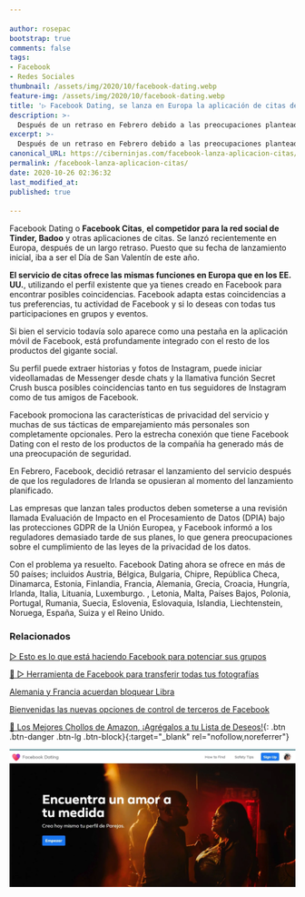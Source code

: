 ```yaml
---

author: rosepac
bootstrap: true
comments: false
tags:
- Facebook
- Redes Sociales
thumbnail: /assets/img/2020/10/facebook-dating.webp
feature-img: /assets/img/2020/10/facebook-dating.webp
title: '▷ Facebook Dating, se lanza en Europa la aplicación de citas de Facebook después de un largo retraso'
description: >-
  Después de un retraso en Febrero debido a las preocupaciones planteadas por los reguladores de la UE, el servicio de citas de Facebook, Facebook Dating, llegará a Europa.
excerpt: >-
  Después de un retraso en Febrero debido a las preocupaciones planteadas por los reguladores de la UE, el servicio de citas de Facebook, Facebook Dating, llegará a Europa.
canonical_URL: https://ciberninjas.com/facebook-lanza-aplicacion-citas/
permalink: /facebook-lanza-aplicacion-citas/
date: 2020-10-26 02:36:32
last_modified_at: 
published: true

---
```


Facebook Dating o **Facebook Citas**, **el competidor para la red social de Tinder, Badoo** y otras aplicaciones de citas. Se lanzó recientemente en Europa, después de un largo retraso. Puesto que su fecha de lanzamiento inicial, iba a ser el Día de San Valentín de este año.

**El servicio de citas ofrece las mismas funciones en Europa que en los EE. UU.**, utilizando el perfil existente que ya tienes creado en Facebook para encontrar posibles coincidencias. Facebook adapta estas coincidencias a tus preferencias, tu actividad de Facebook y si lo deseas con todas tus participaciones en grupos y eventos.

Si bien el servicio todavía solo aparece como una pestaña en la aplicación móvil de Facebook, está profundamente integrado con el resto de los productos del gigante social.

Su perfil puede extraer historias y fotos de Instagram, puede iniciar videollamadas de Messenger desde chats y la llamativa función Secret Crush busca posibles coincidencias tanto en tus seguidores de Instagram como de tus amigos de Facebook.

Facebook promociona las características de privacidad del servicio y muchas de sus tácticas de emparejamiento más personales son completamente opcionales. Pero la estrecha conexión que tiene Facebook Dating con el resto de los productos de la compañía ha generado más de una preocupación de seguridad.

En Febrero, Facebook, decidió retrasar el lanzamiento del servicio después de que los reguladores de Irlanda se opusieran al momento del lanzamiento planificado.

Las empresas que lanzan tales productos deben someterse a una revisión llamada Evaluación de Impacto en el Procesamiento de Datos (DPIA) bajo las protecciones GDPR de la Unión Europea, y Facebook informó a los reguladores demasiado tarde de sus planes, lo que genera preocupaciones sobre el cumplimiento de las leyes de la privacidad de los datos.

Con el problema ya resuelto. Facebook Dating ahora se ofrece en más de 50 países; incluidos Austria, Bélgica, Bulgaria, Chipre, República Checa, Dinamarca, Estonia, Finlandia, Francia, Alemania, Grecia, Croacia, Hungría, Irlanda, Italia, Lituania, Luxemburgo. , Letonia, Malta, Países Bajos, Polonia, Portugal, Rumania, Suecia, Eslovenia, Eslovaquia, Islandia, Liechtenstein, Noruega, España, Suiza y el Reino Unido.

### **Relacionados** <!-- omit in toc -->

[▷ Esto es lo que está haciendo Facebook para potenciar sus grupos](https://ciberninjas.com/facebook-grupos-cambios/ "Esto es lo que está haciendo Facebook para potenciar sus grupos")

[🥇 ▷ Herramienta de Facebook para transferir todas tus fotografías](https://ciberninjas.com/facebook-to-google-fotos/ "Herramienta de Facebook para transferir todas tus fotografías")

[Alemania y Francia acuerdan bloquear Libra](https://ciberninjas.com/alemania-y-francia-acuerdan-bloquear-libra-de-facebook/ "Alemania y Francia acuerdan bloquear Libra")

[Bienvenidas las nuevas opciones de control de terceros de Facebook](https://ciberninjas.com/eff/bienvenida-opcion-privacidad-terceros-facebook/ "Bienvenidas las nuevas opciones de control de terceros de Facebook")

[🛒 Los Mejores Chollos de Amazon, ¡Agrégalos a tu Lista de Deseos!](/amazon/ "Los Mejores Chollos de Amazon, Ofertas Flash, Black Monday y Amazon Prime Day"){: .btn .btn-danger .btn-lg .btn-block}{:target="_blank" rel="nofollow,noreferrer"}

![](/assets/img/2020/10/facebook-dating.webp "")